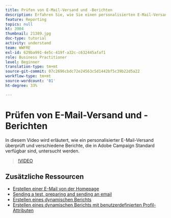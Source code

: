 ```yaml
---
title: Prüfen von E-Mail-Versand und -Berichten
description: Erfahren Sie, wie Sie einen personalisierten E-Mail-Versand überprüfen und verschiedene Berichte, die in Adobe Campaign Standard verfügbar sind, untersuchen.
feature: Reporting
topics: null
kt: 3904
thumbnail: 21389.jpg
doc-type: tutorial
activity: understand
team: WWFRE
exl-id: 629ba991-4e5c-419f-a32c-c632445afaf1
role: Business Practitioner
level: Beginner
translation-type: tm+mt
source-git-commit: 07c2696cbdc72e24563c5d1442bf5c39b22d5a22
workflow-type: tm+mt
source-wordcount: '81'
ht-degree: 33%

---
```


# Prüfen von E-Mail-Versand und -Berichten

In diesem Video wird erläutert, wie ein personalisierter E-Mail-Versand überprüft und verschiedene Berichte, die in Adobe Campaign Standard verfügbar sind, untersucht werden.

>[!VIDEO](https://video.tv.adobe.com/v/21389?quality=12)

## Zusätzliche Ressourcen

* [Erstellen einer E-Mail von der Homepage](/help/communication-channels/email/create-email-from-homepage.md)
*  [Sending a test, preparing and sending an email](/help/communication-channels/email/sending-test-preparing-sending-email.md)
* [Erstellen eines dynamischen Berichts](/help/reporting/creating-a-dynamic-report.md)
* [Erstellen eines dynamischen Berichts mit benutzerdefinierten Profil-Attributen](/help/reporting/custom-profile-attributes-dynamic-reports.md)
